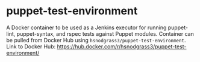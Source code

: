 # puppet-test-environment
A Docker container to be used as a Jenkins executor for running puppet-lint, puppet-syntax, and rspec tests against Puppet modules. Container can be pulled from Docker Hub using `hsnodgrass3/puppet-test-environment`. Link to Docker Hub: https://hub.docker.com/r/hsnodgrass3/puppet-test-environment/
